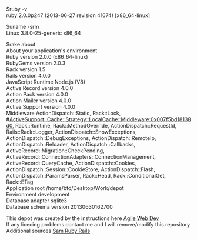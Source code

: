 $ruby -v <br>
ruby 2.0.0p247 (2013-06-27 revision 41674) [x86_64-linux]<br>

$uname -srm<br>
Linux 3.8.0-25-generic x86_64<br>


$rake about<br>
About your application's environment <br>
Ruby version              2.0.0 (x86_64-linux)<br>
RubyGems version          2.0.3<br>
Rack version              1.5<br>
Rails version             4.0.0<br>
JavaScript Runtime        Node.js (V8)<br>
Active Record version     4.0.0<br>
Action Pack version       4.0.0<br>
Action Mailer version     4.0.0<br>
Active Support version    4.0.0<br>
Middleware                ActionDispatch::Static, Rack::Lock, #<ActiveSupport::Cache::Strategy::LocalCache::Middleware:0x007f5bd18138d0>, Rack::Runtime, Rack::MethodOverride, ActionDispatch::RequestId, Rails::Rack::Logger, ActionDispatch::ShowExceptions, ActionDispatch::DebugExceptions, ActionDispatch::RemoteIp, ActionDispatch::Reloader, ActionDispatch::Callbacks, ActiveRecord::Migration::CheckPending, ActiveRecord::ConnectionAdapters::ConnectionManagement, ActiveRecord::QueryCache, ActionDispatch::Cookies, ActionDispatch::Session::CookieStore, ActionDispatch::Flash, ActionDispatch::ParamsParser, Rack::Head, Rack::ConditionalGet, Rack::ETag<br>
Application root          /home/btd/Desktop/Work/depot<br>
Environment               development<br>
Database adapter          sqlite3<br>
Database schema version   20130630162700<br>



This depot was created by the instructions here <a href=http://intertwingly.net/projects/AWDwR4/checkdepot/>Agile Web Dev</a><br>
If any licecing problems contact me and I will remove/modify this repository <br>
Additional sources <a href=https://github.com/rubys/awdwr/tree/master/edition4/data>Sam Ruby Rails </a><br>
